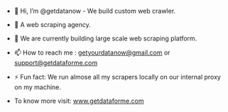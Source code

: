 - 👋 Hi, I’m @getdatanow - We build custom web crawler.
- 👀 A web scraping agency.
- 🌱 We are currently building large scale web scraping platform. 
- 📫 How to reach me : getyourdatanow@gmail.com or support@getdataforme.com

- ⚡ Fun fact: We run almose all my scrapers locally on our internal proxy on my machine.
- To know more visit: www.getdataforme.com

<!---
getdatanow/getdatanow is a ✨ special ✨ repository because its `README.md` (this file) appears on your GitHub profile.
You can click the Preview link to take a look at your changes.
--->
